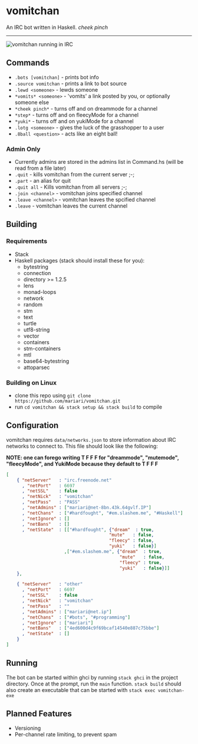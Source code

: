 # vomitchan
An IRC bot written in Haskell.  *cheek pinch*

---

![vomitchan running in IRC](https://puu.sh/BJHkI/08007ee669.png)

## Commands
- `.bots [vomitchan]` - prints bot info
- `.source vomitchan` - prints a link to bot source
- `.lewd <someone>` - lewds someone
- `*vomits* <someone>` - 'vomits' a link posted by you, or optionally someone else
- `*cheek pinch*` - turns off and on dreammode for a channel
- `*step*` - turns off and on fleecyMode for a channel
- `*yuki*` - turns off and on yukiMode for a channel
- `.lotg <someone>` - gives the luck of the grasshopper to a user
- `.8ball <question>` - acts like an eight ball!

### Admin Only
- Currently admins are stored in the admins list in Command.hs (will be read from a file later)
- `.quit` - kills vomitchan from the current server ;-;
- `.part` - an alias for quit
- `.quit all` - Kills vomitchan from all servers ;-;
- `.join <channel>` - vomitchan joins specified channel
- `.leave <channel>` - vomitchan leaves the spcified channel
- `.leave` - vomitchan leaves the current channel

## Building
### Requirements
- Stack
- Haskell packages (stack should install these for you):
  - bytestring
  - connection
  - directory >= 1.2.5
  - lens
  - monad-loops
  - network
  - random
  - stm
  - text
  - turtle
  - utf8-string
  - vector
  - containers
  - stm-containers
  - mtl
  - base64-bytestring
  - attoparsec


### Building on Linux
- clone this repo using `git clone https://github.com/mariari/vomitchan.git`
- run `cd vomitchan && stack setup && stack build` to compile

## Configuration
vomitchan requires `data/networks.json` to store information about IRC networks to connect to.
This file should look like the following:

**NOTE: one can forego writing T F F F for "dreammode", "mutemode", "fleecyMode", and YukiMode because they default to T F F F**

```json
[
    { "netServer"   : "irc.freenode.net"
      , "netPort"   : 6697
      , "netSSL"    : false
      , "netNick"   : "vomitchan"
      , "netPass"   : "PASS"
      , "netAdmins" : ["mariari@net-8bn.43k.64gvlf.IP"]
      , "netChans"  : ["#hardfought", "#em.slashem.me", "#Haskell"]
      , "netIgnore" : []
      , "netBans"   : []
      , "netState"  : [["#hardfought", {"dream"  : true,
                                       "mute"   : false,
                                       "fleecy" : false,
                                       "yuki"   : false}]
                      ,["#em.slashem.me", {"dream"  : true,
                                           "mute"   : false,
                                           "fleecy" : true,
                                           "yuki"   : false}]]
    },

    { "netServer"   : "other"
      , "netPort"   : 6697
      , "netSSL"    : false
      , "netNick"   : "vomitchan"
      , "netPass"   : ""
      , "netAdmins" : ["mariari@net.ip"]
      , "netChans"  : ["#bots", "#programming"]
      , "netIgnore" : ["mariari"]
      , "netBans"   : ["4ed600d4c9f69bcaf14540e887c75bbe"]
      , "netState"  : []
    }
]

```

## Running
The bot can be started within ghci by running `stack ghci` in the project directory. Once at the prompt, run the `main` function.
`stack build` should also create an executable that can be started with `stack exec vomitchan-exe`

## Planned Features
- Versioning
- Per-channel rate limiting, to prevent spam
